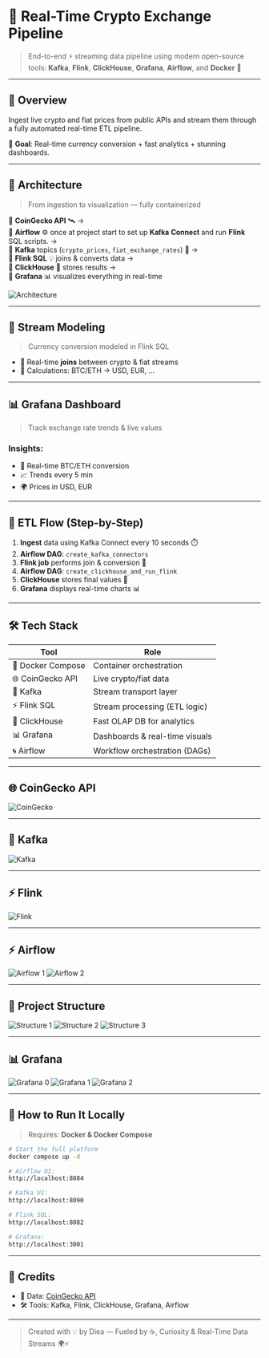 # 🚀 Real-Time Crypto Exchange Pipeline

> End-to-end ⚡ streaming data pipeline using modern open-source tools: **Kafka**, **Flink**, **ClickHouse**, **Grafana**, **Airflow**, and **Docker** 🐳

---

## 🌟 Overview

Ingest live crypto and fiat prices from public APIs and stream them through a fully automated real-time ETL pipeline.

🎯 **Goal**: Real-time currency conversion + fast analytics + stunning dashboards.

---

## 🧱 Architecture

> From ingestion to visualization — fully containerized

🔹 **CoinGecko API** 🛰️ →\
🔹 **Airflow** ⚙️ once at project start to set up 𝐊𝐚𝐟𝐤𝐚 𝐂𝐨𝐧𝐧𝐞𝐜𝐭 and run 𝐅𝐥𝐢𝐧𝐤 SQL scripts. →\
🔹 **Kafka** topics (`crypto_prices`, `fiat_exchange_rates`) 🔄 →\
🔹 **Flink SQL** 💡 joins & converts data →\
🔹 **ClickHouse** 🏪 stores results →\
🔹 **Grafana** 📊 visualizes everything in real-time

![Architecture](./images/pipeline_architecture.jpg)

---

## 🧬 Stream Modeling

> Currency conversion modeled in Flink SQL

- 💱 Real-time **joins** between crypto & fiat streams
- 🧮 Calculations: BTC/ETH →  USD, EUR, ...

---

## 📊 Grafana Dashboard

> Track exchange rate trends & live values



### Insights:

- 🔄 Real-time BTC/ETH conversion
- 📈 Trends every 5 min
- 🌍 Prices in USD, EUR

---

## 🔄 ETL Flow (Step-by-Step)

1. **Ingest** data using Kafka Connect every 10 seconds ⏱️
2. **Airflow DAG**: `create_kafka_connectors`
3. **Flink job** performs join & conversion 💱
4. **Airflow DAG**: `create_clickhouse_and_run_flink`
5. **ClickHouse** stores final values 🏪
6. **Grafana** displays real-time charts 📊

---

## 🛠️ Tech Stack

| Tool              | Role                           |
| ----------------- | ------------------------------ |
| 🐳 Docker Compose | Container orchestration        |
| 🌐 CoinGecko API  | Live crypto/fiat data          |
| 🧩 Kafka          | Stream transport layer         |
| ⚡ Flink SQL       | Stream processing (ETL logic)  |
| 🏪 ClickHouse     | Fast OLAP DB for analytics     |
| 📊 Grafana        | Dashboards & real-time visuals |
| 🌀 Airflow        | Workflow orchestration (DAGs)  |

---
## 🌐 CoinGecko API
![CoinGecko](./images/CoinGecko.png)

---
## 🧩 Kafka
![Kafka](./images/Kafka.png)

---
## ⚡ Flink
![Flink](./images/Flink.png)

---
## ⚡ Airflow
![Airflow 1](./images/Airflow1.png)
![Airflow 2](./images/Airflow2.png)

---

## 📁 Project Structure

![Structure 1](./images/Structure1.png)
![Structure 2](./images/Structure2.png)
![Structure 3](./images/Structure3.png)

---
## 📊 Grafana

![Grafana 0](./images/Grafana0.png)
![Grafana 1](./images/Grafana1.png)
![Grafana 2](./images/Grafana2.png)

---

## 🚀 How to Run It Locally

> Requires: **Docker & Docker Compose**

```bash
# Start the full platform
docker compose up -d

# Airflow UI:
http://localhost:8084

# Kafka UI:
http://localhost:8090

# Flink SQL:
http://localhost:8082

# Grafana:
http://localhost:3001
```

---

## 🙏 Credits

- 📡 Data: [CoinGecko API](https://www.coingecko.com/en/api)
- 🛠️ Tools: Kafka, Flink, ClickHouse, Grafana, Airflow
---

> Created with 💡 by Diea — Fueled by ☕, Curiosity & Real-Time Data Streams 🌍⚡

